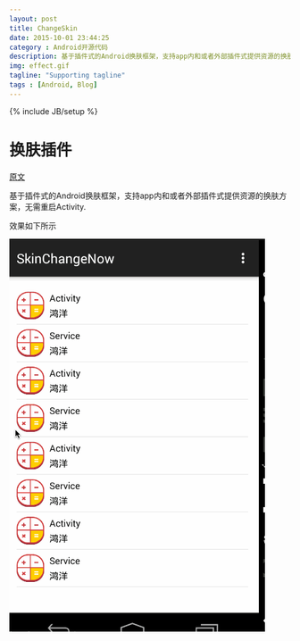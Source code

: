```yaml
---
layout: post
title: ChangeSkin
date: 2015-10-01 23:44:25
category : Android开源代码
description: 基于插件式的Android换肤框架，支持app内和或者外部插件式提供资源的换肤方案，无需重启Activity 
img: effect.gif
tagline: "Supporting tagline"
tags : [Android, Blog]
---
```

{% include JB/setup %}
# 换肤插件

[原文](http://www.jcodecraeer.com/a/opensource/2015/0929/3534.html)

基于插件式的Android换肤框架，支持app内和或者外部插件式提供资源的换肤方案，无需重启Activity.

效果如下所示


![effect](/img/ChangeSkin/effect.gif)